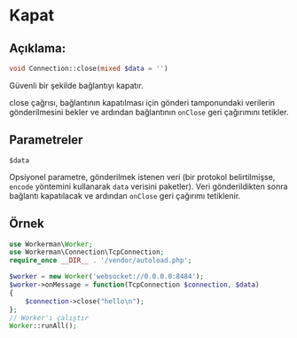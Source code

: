 # Kapat
## Açıklama:
```php
void Connection::close(mixed $data = '')
```

Güvenli bir şekilde bağlantıyı kapatır.

close çağrısı, bağlantının kapatılması için gönderi tamponundaki verilerin gönderilmesini bekler ve ardından bağlantının `onClose` geri çağırımını tetikler.

## Parametreler

 ``` $data ```

Opsiyonel parametre, gönderilmek istenen veri (bir protokol belirtilmişse, `encode` yöntemini kullanarak `data` verisini paketler). Veri gönderildikten sonra bağlantı kapatılacak ve ardından `onClose` geri çağırımı tetiklenir.

## Örnek

```php
use Workerman\Worker;
use Workerman\Connection\TcpConnection;
require_once __DIR__ . '/vendor/autoload.php';

$worker = new Worker('websocket://0.0.0.0:8484');
$worker->onMessage = function(TcpConnection $connection, $data)
{
    $connection->close("hello\n");
};
// Worker'ı çalıştır
Worker::runAll();
```
